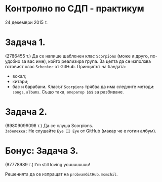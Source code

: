 ﻿# Контролно по СДП - практикум

24 декември 2015 г.

# Задача 1. 
(2786455 т.) Да се напише шаблонен клас ```Scorpions``` (може и друго, по-удобно за вас име), който реализира група. За целта да се използва готовият клас ```Schenker``` от GitHub.
Принципът на бандата:
-	вокал;
-	китари;
-	бас и барабани.
Класът ```Scorpions``` трябва да има следните методи: ```songs```, ```albums```. Също така, ```оператор $$$``` за разбиване.

# Задача 2. 
(89809099098 т.) Да се слуша Scorpions.<br>
```Забележка:``` Не слушайте ```Eye II Eye``` от GitHub (макар че е готин албум).

# Бонус: Задача 3. 
(87778989 т.) I'm still loving youuuuuuuu!

Решенията да се изпращат на ```probvamGitHub.momchil```.